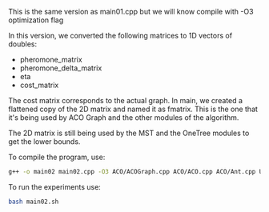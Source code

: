 This is the same version as main01.cpp but we will know compile with -O3 optimization flag

In this version, we converted the following matrices to 1D vectors of doubles:

* pheromone_matrix
* pheromone_delta_matrix
* eta
* cost_matrix

The cost matrix corresponds to the actual graph. In main, we created a flattened copy of the 2D matrix and
named it as fmatrix. This is the one that it's being used by ACO Graph and the other modules of the algorithm.

The 2D matrix is still being used by the MST and the OneTree modules to get the lower bounds.

To compile the program, use:

```bash
g++ -o main02 main02.cpp -O3 ACO/ACOGraph.cpp ACO/ACO.cpp ACO/Ant.cpp Utils/GraphConstructor.cpp MST/MST.cpp MST/OneTree.cpp
```

To run the experiments use:

``` bash
bash main02.sh
```
